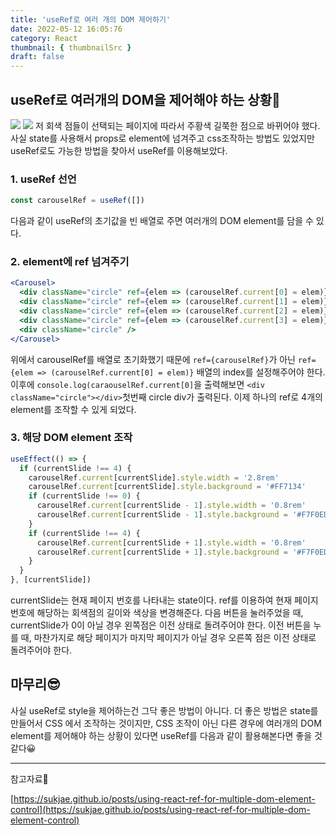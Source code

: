 ```yaml
---
title: 'useRef로 여러 개의 DOM 제어하기'
date: 2022-05-12 16:05:76
category: React
thumbnail: { thumbnailSrc }
draft: false
---
```


## useRef로 여러개의 DOM을 제어해야 하는 상황🤔

![](https://images.velog.io/images/chaerin00/post/e68b0eb6-dd78-45ec-b0ac-257e88a1f75d/Animation_2021-06-18-17-26-10.gif)
![](https://images.velog.io/images/chaerin00/post/21105603-6895-4b96-9d38-b72300afd10f/image.png)
저 회색 점들이 선택되는 페이지에 따라서 주황색 길쭉한 점으로 바뀌어야 했다. 사실 state를 사용해서 props로 element에 넘겨주고 css조작하는 방법도 있었지만 useRef로도 가능한 방법을 찾아서 useRef를 이용해보았다.

### 1. useRef 선언

```jsx
const carouselRef = useRef([])
```

다음과 같이 useRef의 초기값을 빈 배열로 주면 여러개의 DOM element를 담을 수 있다.

### 2. element에 ref 넘겨주기

```jsx
<Carousel>
  <div className="circle" ref={elem => (carouselRef.current[0] = elem)} />
  <div className="circle" ref={elem => (carouselRef.current[1] = elem)} />
  <div className="circle" ref={elem => (carouselRef.current[2] = elem)} />
  <div className="circle" ref={elem => (carouselRef.current[3] = elem)} />
  <div className="circle" />
</Carousel>
```

위에서 carouselRef를 배열로 초기화했기 때문에 `ref={carouselRef}`가 아닌 `ref={elem => (carouselRef.current[0] = elem)}` 배열의 index를 설정해주어야 한다. 이후에 `console.log(caraouselRef.current[0]`을 출력해보면 `<div className="circle"></div>`첫번째 circle div가 출력된다. 이제 하나의 ref로 4개의 element를 조작할 수 있게 되었다.

### 3. 해당 DOM element 조작

```jsx
useEffect(() => {
  if (currentSlide !== 4) {
    carouselRef.current[currentSlide].style.width = '2.8rem'
    carouselRef.current[currentSlide].style.background = '#FF7134'
    if (currentSlide !== 0) {
      carouselRef.current[currentSlide - 1].style.width = '0.8rem'
      carouselRef.current[currentSlide - 1].style.background = '#F7F0ED'
    }
    if (currentSlide !== 4) {
      carouselRef.current[currentSlide + 1].style.width = '0.8rem'
      carouselRef.current[currentSlide + 1].style.background = '#F7F0ED'
    }
  }
}, [currentSlide])
```

currentSlide는 현재 페이지 번호를 나타내는 state이다. ref를 이용하여 현재 페이지 번호에 해당하는 회색점의 길이와 색상을 변경해준다. 다음 버튼을 눌러주었을 때, currentSlide가 0이 아닐 경우 왼쪽점은 이전 상태로 돌려주어야 한다. 이전 버튼을 누를 때, 마찬가지로 해당 페이지가 마지막 페이지가 아닐 경우 오른쪽 점은 이전 상태로 돌려주어야 한다.

## 마무리😎

사실 useRef로 style을 제어하는건 그닥 좋은 방법이 아니다. 더 좋은 방법은 state를 만들어서 CSS 에서 조작하는 것이지만, CSS 조작이 아닌 다른 경우에 여러개의 DOM element를 제어해야 하는 상황이 있다면 useRef를 다음과 같이 활용해본다면 좋을 것 같다😀

<hr/>
참고자료📕

[https://sukjae.github.io/posts/using-react-ref-for-multiple-dom-element-control](https://sukjae.github.io/posts/using-react-ref-for-multiple-dom-element-control)
